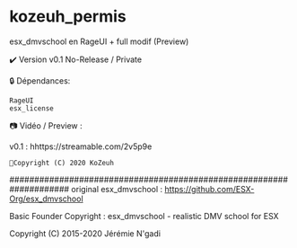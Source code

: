 # kozeuh_permis
esx_dmvschool en RageUI + full modif (Preview)

✔️ Version v0.1 No-Release / Private 

🔒 Dépendances:

    RageUI
    esx_license


📷 Vidéo / Preview :

v0.1 : hhttps://streamable.com/2v5p9e



    🔖Copyright (C) 2020 KoZeuh 


####################################################################
original esx_dmvschool  : https://github.com/ESX-Org/esx_dmvschool

Basic Founder Copyright : esx_dmvschool - realistic DMV school for ESX

Copyright (C) 2015-2020 Jérémie N'gadi
